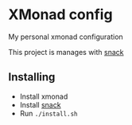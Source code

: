 # XMonad config

My personal xmonad configuration

This project is manages with [snack](https://github.com/nmattia/snack)

## Installing

- Install xmonad
- Install [snack](https://github.com/nmattia/snack)
- Run `./install.sh`

